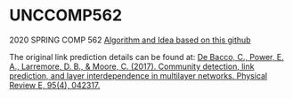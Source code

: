 # UNCCOMP562
2020 SPRING COMP 562
[Algorithm and Idea based on this github](https://github.com/cdebacco/MultiTensor)

The original link prediction details can be found at:
[De Bacco, C., Power, E. A., Larremore, D. B., & Moore, C. (2017). Community detection, link prediction, and layer interdependence in multilayer networks. Physical Review E, 95(4), 042317.](https://journals.aps.org/pre/abstract/10.1103/PhysRevE.95.042317)
